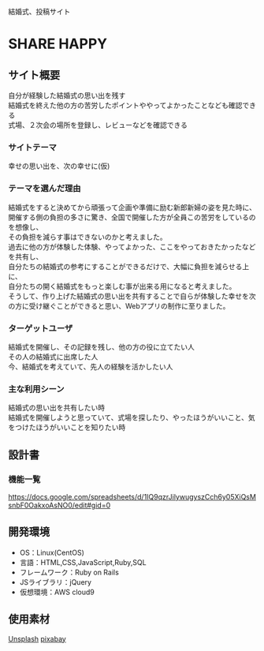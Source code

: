 結婚式、投稿サイト

# SHARE HAPPY

## サイト概要
自分が経験した結婚式の思い出を残す</br>
結婚式を終えた他の方の苦労したポイントややってよかったことなども確認できる</br>
式場、２次会の場所を登録し、レビューなどを確認できる

### サイトテーマ
幸せの思い出を、次の幸せに(仮)

### テーマを選んだ理由
結婚式をすると決めてから頑張って企画や準備に励む新郎新婦の姿を見た時に、</br>
開催する側の負担の多さに驚き、全国で開催した方が全員この苦労をしているのを想像し、</br>
その負担を減らす事はできないのかと考えました。</br>
過去に他の方が体験した体験、やってよかった、ここをやっておきたかったなどを共有し、</br>
自分たちの結婚式の参考にすることができるだけで、大幅に負担を減らせる上に、</br>
自分たちの開く結婚式をもっと楽しむ事が出来る用になると考えました。</br>
そうして、作り上げた結婚式の思い出を共有することで自らが体験した幸せを次の方に受け継ぐことができると思い、Webアプリの制作に至りました。

### ターゲットユーザ
結婚式を開催し、その記録を残し、他の方の役に立てたい人</br>
その人の結婚式に出席した人</br>
今、結婚式を考えていて、先人の経験を活かしたい人

### 主な利用シーン
結婚式の思い出を共有したい時</br>
結婚式を開催しようと思っていて、式場を探したり、やったほうがいいこと、気をつけたほうがいいことを知りたい時

## 設計書

### 機能一覧
https://docs.google.com/spreadsheets/d/1IQ9qzrJilywugyszCch6y05XiQsMsnbF0OakxoAsNO0/edit#gid=0

## 開発環境
- OS：Linux(CentOS)
- 言語：HTML,CSS,JavaScript,Ruby,SQL
- フレームワーク：Ruby on Rails
- JSライブラリ：jQuery
- 仮想環境：AWS cloud9

## 使用素材
[Unsplash](https://unsplash.com/)
[pixabay](https://pixabay.com/ja/)
